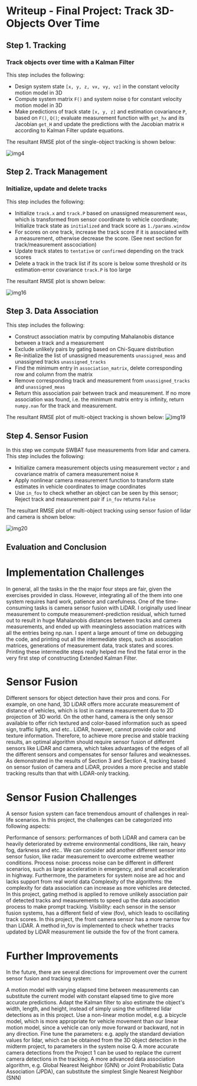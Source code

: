 # Writeup - Final Project: Track 3D-Objects Over Time

## Step 1. Tracking

### Track objects over time with a Kalman Filter

This step includes the following:
* Design system state `[x, y, z, vx, vy, vz]` in the constant velocity motion model in 3D
* Compute system matrix `F()` and system noise `Q` for constant velocity motion model in 3D <!-- TODO: time varying motion model -->
* Make predictions of track state `[x, y, z]` and estimation covariance `P`, based on `F()`, `Q()`; evaluate measurement function with `get_hx` and its Jacobian `get_H` and update the predictions with the Jacobian matrix `H` according to Kalman Filter update equations.

The resultant RMSE plot of the single-object tracking is shown below:

![img4](results/RMSE_1.png)

## Step 2. Track Management
### Initialize, update and delete tracks

This step includes the following:
* Initialize `track.x` and `track.P` based on unassigned measurement `meas`, which is transformed from sensor coordinate to vehicle coordinate; Initialize track state as `initialized` and track score as `1./params.window`
* For scores on one track, increase the track score if it is associated with a measurement, otherwise decrease the score. (See next section for track/measurement asscociation)
* Update track states to `tentative` or `confirmed` depending on the track scores
* Delete a track in the track list if its score is below some threshold or its estimation-error covariance `track.P` is too large

The resultant RMSE plot is shown below:

![img16](results/RMSE_2.png)

## Step 3. Data Association

This step includes the following:
* Construct association matrix by computing Mahalanobis distance between a track and a measurement 
* Exclude unlikely pairs by gating based on Chi-Square distribution
* Re-initialize the list of unassigned measurements `unassigned_meas` and unassigned tracks `unassigned_tracks`
* Find the minimum entry in `association_matrix`, delete corresponding row and column from the matrix
* Remove corresponding track and measurement from `unassigned_tracks` and `unassigned_meas`
* Return this association pair between track and measurement. If no more association was found, i.e. the minimum matrix entry is infinity, return `numpy.nan` for the track and measurement.

The resultant RMSE plot of multi-object tracking is shown below:
![img19](results/RMSE_3.png)

## Step 4. Sensor Fusion

In this step we compute SWBAT fuse measurements from lidar and camera.
This step includes the following:
* Initialize camera measurement objects using measurement vector `z` and covariance matrix of camera measurement noise `R`
* Apply nonlinear camera measurement function to transform state estimates in vehicle coordinates to image coordinates
* Use `in_fov` to check whether an object can be seen by this sensor; Reject track and measurement pair if `in_fov` returns `False`

The resultant RMSE plot of multi-object tracking using sensor fusion of lidar and camera is shown below:

![img20](results/RMSE_multisensor.png)


## Evaluation and Conclusion

# Implementation Challenges
In general, all the tasks in the the major four steps are fair, given the exercises provided in class. However, integrating all of the them into one system requires hard work, patience and carefulness. One of the time-consuming tasks is camera sensor fusion with LiDAR. I originally used linear measurement to compute measurement-prediction residual, which turned out to result in huge Mahalanobis distances between tracks and camera measurements, and ended up with meaningless association matrices with all the entries being np.nan. I spent a large amount of time on debugging the code, and printing out all the intermediate steps, such as association matrices, generations of measurement data, track states and scores. Printing these intermedite steps really helped me find the fatal error in the very first step of constructing Extended Kalman Filter.

# Sensor Fusion
Different sensors for object detection have their pros and cons. For example, on one hand, 3D LiDAR offers more accurate measurement of distance of vehicles, which is lost in camera measurement due to 2D projection of 3D world. On the other hand, camera is the only sensor available to offer rich textured and color-based information such as speed sign, traffic lights, and etc.. LiDAR, however, cannot provide color and texture information. Therefore, to achieve more precise and stable tracking results, an optimal algorithm should require sensor fusion of different sensors like LiDAR and camera, which takes advantages of the edges of all the different sensors and compensates for sensor failures and weaknesses. As demonstrated in the results of Section 3 and Section 4, tracking based on sensor fusion of camera and LiDAR, provides a more precise and stable tracking results than that with LiDAR-only tracking.

# Sensor Fusion Challenges
A sensor fusion system can face tremendous amount of challenges in real-life scenarios. In this project, the challenges can be categorized into following aspects:

Performance of sensors: performances of both LiDAR and camera can be heavily deteriorated by extreme environmental conditions, like rain, heavy fog, darkness and etc.. We can consider add another different sensor into sensor fusion, like radar measurement to overcome extreme weather conditions.
Process noise: process noise can be different in different scenarios, such as large acceleration in emergency, and small acceleration in highway. Furthermore, the parameters for system noise are ad hoc and lacks support from real world data
Complexity of the algorithms: the complexity for data association can increase as more vehicles are detected. In this project, gating method is applied to remove unlikely association pair of detected tracks and measurements to speed up the data association process to make prompt tracking.
Visibility: each sensor in the sensor fusion systems, has a different field of view (fov), which leads to oscillating track scores. In this project, the front camera sensor has a more narrow fov than LiDAR. A method in_fov is implemented to check whether tracks updated by LiDAR measurement lie outside the fov of the front camera.

# Further Improvements

In the future, there are several directions for improvement over the current sensor fusion and tracking system:

A motion model with varying elapsed time between measurements can substitute the current model with constant elapsed time to give more accurate predictions.
Adapt the Kalman filter to also estimate the object's width, length, and height, instead of simply using the unfiltered lidar detections as in this project.
Use a non-linear motion model, e.g. a bicycle model, which is more appropriate for vehicle movement than our linear motion model, since a vehicle can only move forward or backward, not in any direction.
Fine tune the parameters: e.g. apply the standard deviation values for lidar, which can be obtained from the 3D object detection in the midterm project, to parameters in the system noise Q.
A more accurate camera detections from the Project 1 can be used to replace the current camera detections in the tracking.
A more advanced data association algorithm, e.g. Global Nearest Neighbor (GNN) or Joint Probabilistic Data Association (JPDA), can substitute the simplest Single Nearest Neighbor (SNN)
